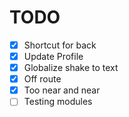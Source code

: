 # TODO  
 - [x] Shortcut for back
 - [x] Update Profile
 - [x] Globalize shake to text
 - [x] Off route
 - [x] Too near and near
 - [ ] Testing modules
